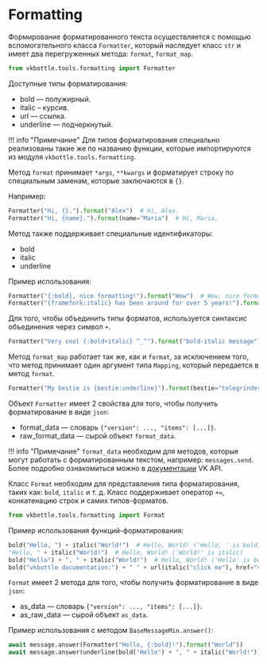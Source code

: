 # Formatting

Формирование форматированного текста осуществляется с помощью вспомогательного класса `Formatter`, который наследует класс `str` и имеет два перегруженных метода: `format`, `format_map`.

```python
from vkbottle.tools.formatting import Formatter
```

Доступные типы форматирования:

- bold — полужирный.
- italic – курсив.
- url — ссылка.
- underline — подчеркнутый.

!!! info "Примечание"
    Для типов форматирования специально реализованы такие же по названию функции, которые импортируются из модуля `vkbottle.tools.formatting`.

Метод `format` принимает `*args`, `**kwargs` и форматирует строку по специальным заменам, которые заключаются в `{}`.

Например:
```python
Formatter("Hi, {}.").format("Alex")  # Hi, Alex.
Formatter("Hi, {name}.").format(name="Maria")  # Hi, Maria.
```

Метод также поддерживает специальные идентификаторы:

- bold
- italic
- underline

Пример использования:
```python
Formatter("{:bold}, nice formatting!").format("Wow")  # Wow, nice formatting!
Formatter("{framefork:italic} has been around for over 5 years!").format(framework="vkbottle")  # vkbottle has been around for over 5 years!
```

Для того, чтобы объединить типы форматов, используется синтаксис объединения через символ `+`.
```python
Formatter("Very cool {:bold+italic} ^_^").format("bold-italic message")  # Very cool bold-italic message ^_^
```

Метод `format_map` работает так же, как и `format`, за исключением того, что метод принимает один аргумент типа `Mapping`, который передается в метод `format`.
```python
Formatter("My bestie is {bestie:underline}").format(bestie="telegrinder")  # My bestie is telegrinder
```

Объект `Formatter` имеет 2 свойства для того, чтобы получить форматирование в виде `json`:

- format_data — словарь `{"version": ..., "items": [...]}`.
- raw_format_data — сырой объект `format_data`.

!!! info "Примечание"
    `format_data` необходим для методов, которые могут работать с форматированным текстом, например: `messages.send`. Более подробно ознакомиться можно в [документации](https://dev.vk.com/ru/reference/objects/message#format_data) VK API.


Класс `Format` необходим для представления типа форматирования, таких как: `bold`, `italic` и т. д. Класс поддерживает оператор `+=`, конкатенацию строк и самих типов-форматов.
```python
from vkbottle.tools.formatting import Format
```

Пример использования функций-форматирования:

```python
bold("Hello, ") + italic("World!")  # Hello, World! ('Hello, ' is bold, 'World!' is italic)
"Hello, " + italic("World!")  # Hello, World! ('World!' is italic)
bold("Hello") + ", " + italic("World!")  # Hello, World! ('Hello' is bold, 'World!' is italic)
bold("vkbottle documentation:") + " " + url(italic("click me"), href="vkbottle.readthedocs.io/ru/latest")  # vkbottle documentation: click me ('click me' has an url)
```

`Format` имеет 2 метода для того, чтобы получить форматирование в виде `json`:

- as_data — словарь `{"version": ..., "items": [...]}`.
- as_raw_data — сырой объект `as_data`.

Пример использования с методом `BaseMessageMin.answer()`:

```python
await message.answer(Formatter("Hello, {:bold}!").format("World"))
await message.answer(underline(bold("Hello") + ", " + italic("World!")))
```
